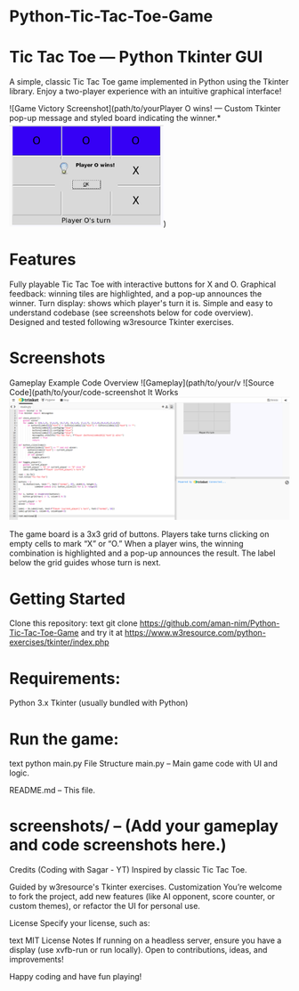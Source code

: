 # Python-Tic-Tac-Toe-Game

# Tic Tac Toe — Python Tkinter GUI
A simple, classic Tic Tac Toe game implemented in Python using the Tkinter library. Enjoy a two-player experience with an intuitive graphical interface!

![Game Victory Screenshot](path/to/yourPlayer O wins! — Custom Tkinter pop-up message and styled board indicating the winner.*
![Alt text](https://github.com/aman-nim/Python-Tic-Tac-Toe-Game/blob/main/Tic_Tac_Toe_Player_Wins(Screenshot).png))

# Features
Fully playable Tic Tac Toe with interactive buttons for X and O.
Graphical feedback: winning tiles are highlighted, and a pop-up announces the winner.
Turn display: shows which player's turn it is.
Simple and easy to understand codebase (see screenshots below for code overview).
Designed and tested following w3resource Tkinter exercises.

# Screenshots
Gameplay Example	Code Overview
![Gameplay](path/to/your/v ![Source Code](path/to/your/code-screenshot It Works	
![Alt text](https://github.com/aman-nim/Python-Tic-Tac-Toe-Game/blob/main/Tic_Tac_Toe_Player_Code(Screenshot).png)

The game board is a 3x3 grid of buttons.
Players take turns clicking on empty cells to mark “X” or “O.”
When a player wins, the winning combination is highlighted and a pop-up announces the result.
The label below the grid guides whose turn is next.

# Getting Started
Clone this repository:
text
git clone https://github.com/aman-nim/Python-Tic-Tac-Toe-Game
and try it at https://www.w3resource.com/python-exercises/tkinter/index.php

# Requirements:
Python 3.x
Tkinter (usually bundled with Python)

# Run the game:
text
python main.py
File Structure
main.py – Main game code with UI and logic.

README.md – This file.

# screenshots/ – (Add your gameplay and code screenshots here.)

Credits (Coding with Sagar - YT)
Inspired by classic Tic Tac Toe.

Guided by w3resource's Tkinter exercises.
Customization
You’re welcome to fork the project, add new features (like AI opponent, score counter, or custom themes), or refactor the UI for personal use.

License
Specify your license, such as:

text
MIT License
Notes
If running on a headless server, ensure you have a display (use xvfb-run or run locally).
Open to contributions, ideas, and improvements!

Happy coding and have fun playing!
